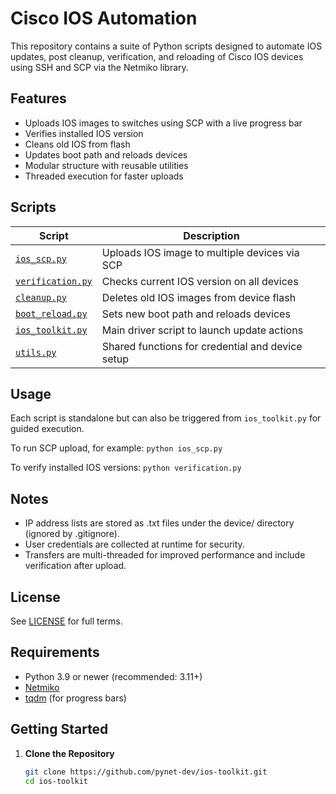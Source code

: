 # Cisco IOS Automation

This repository contains a suite of Python scripts designed to automate IOS updates, post cleanup, verification, and reloading of Cisco IOS devices using SSH and SCP via the Netmiko library.

## Features

- Uploads IOS images to switches using SCP with a live progress bar
- Verifies installed IOS version
- Cleans old IOS from flash
- Updates boot path and reloads devices
- Modular structure with reusable utilities
- Threaded execution for faster uploads

## Scripts

| Script                                   | Description                                        |
|------------------------------------------|----------------------------------------------------|
| [`ios_scp.py`](ios-toolkit/ios-toolkit/ios_scp.py)               | Uploads IOS image to multiple devices via SCP      |
| [`verification.py`](ios-toolkit/ios-toolkitverification.py)     | Checks current IOS version on all devices          |
| [`cleanup.py`](ios-toolkit/ios-toolkit/cleanup.py)               | Deletes old IOS images from device flash           |
| [`boot_reload.py`](ios-toolkit/ios-toolkit/boot_reload.py)       | Sets new boot path and reloads devices             |
| [`ios_toolkit.py`](ios-toolkit/ios-toolkit/ios_toolkit.py)       | Main driver script to launch update actions        |
| [`utils.py`](ios-toolkit/ios-toolkit/utils.py)                   | Shared functions for credential and device setup   |

## Usage

Each script is standalone but can also be triggered from `ios_toolkit.py` for guided execution.

To run SCP upload, for example:
`python ios_scp.py`

To verify installed IOS versions:
`python verification.py`

## Notes

- IP address lists are stored as .txt files under the device/ directory (ignored by .gitignore).
- User credentials are collected at runtime for security.
- Transfers are multi-threaded for improved performance and include verification after upload.

## License

See [LICENSE](LICENSE) for full terms.

## Requirements

- Python 3.9 or newer (recommended: 3.11+)
- [Netmiko](https://github.com/ktbyers/netmiko)
- [tqdm](https://pypi.org/project/tqdm/) (for progress bars)

##  Getting Started

1. **Clone the Repository**

   ```bash
   git clone https://github.com/pynet-dev/ios-toolkit.git
   cd ios-toolkit
